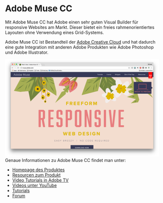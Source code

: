 # Adobe Muse CC
Mit Adobe Muse CC hat Adobe einen sehr guten Visual Builder für responsive Websites am Markt. Dieser bietet ein freies rahmenorientiertes Layouten ohne Verwendung eines Grid-Systems.

Adobe Muse CC ist Bestandteil der [Adobe Creative Cloud](http://www.adobe.com/de/creativecloud.html) und hat dadurch eine gute Integration mit anderen Adobe Produkten wie Adobe Photoshop und Adobe Illustrator.

![](../images/adobe-muse-cc/homepage.png)
Genaue Informationen zu Adobe Muse CC findet man unter:

* [Homepage des Produktes](http://muse.adobe.com/)
* [Resourcen zum Produkt](http://resources.muse.adobe.com/collections/resources)
* [Video Tutorials in Adobe TV](http://tv.adobe.com/de/product/muse/)
* [Videos unter YouTube](https://www.youtube.com/results?search_query=adobe+muse)
* [Tutorials](https://helpx.adobe.com/de/muse/tutorials.html)
* [Forum](https://forums.adobe.com/community/muse)

